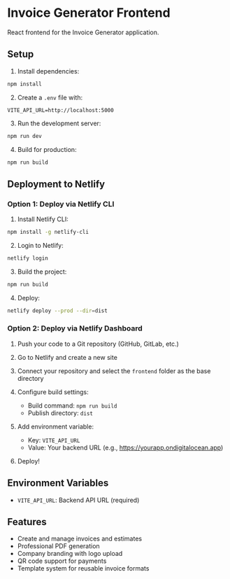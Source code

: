 # Invoice Generator Frontend

React frontend for the Invoice Generator application.

## Setup

1. Install dependencies:
```bash
npm install
```

2. Create a `.env` file with:
```
VITE_API_URL=http://localhost:5000
```

3. Run the development server:
```bash
npm run dev
```

4. Build for production:
```bash
npm run build
```

## Deployment to Netlify

### Option 1: Deploy via Netlify CLI

1. Install Netlify CLI:
```bash
npm install -g netlify-cli
```

2. Login to Netlify:
```bash
netlify login
```

3. Build the project:
```bash
npm run build
```

4. Deploy:
```bash
netlify deploy --prod --dir=dist
```

### Option 2: Deploy via Netlify Dashboard

1. Push your code to a Git repository (GitHub, GitLab, etc.)

2. Go to Netlify and create a new site

3. Connect your repository and select the `frontend` folder as the base directory

4. Configure build settings:
   - Build command: `npm run build`
   - Publish directory: `dist`

5. Add environment variable:
   - Key: `VITE_API_URL`
   - Value: Your backend URL (e.g., https://yourapp.ondigitalocean.app)

6. Deploy!

## Environment Variables

- `VITE_API_URL`: Backend API URL (required)

## Features

- Create and manage invoices and estimates
- Professional PDF generation
- Company branding with logo upload
- QR code support for payments
- Template system for reusable invoice formats
